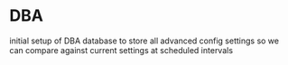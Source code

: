 # DBA
initial setup of DBA database to store all advanced config settings so we can compare against current settings at scheduled intervals
